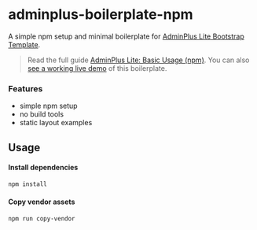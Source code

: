 # adminplus-boilerplate-npm
A simple npm setup and minimal boilerplate for [AdminPlus Lite Bootstrap Template](https://github.com/themekit/adminplus).

> Read the full guide [AdminPlus Lite: Basic Usage (npm)](http://adminplus.themekit.io/basic-usage). You can also [see a working live demo](http://npm.adminplus-boilerplate.themekit.io) of this boilerplate.

### Features
- simple npm setup
- no build tools
- static layout examples

## Usage
#### Install dependencies
```bash
npm install
```

#### Copy vendor assets
```bash
npm run copy-vendor
```
